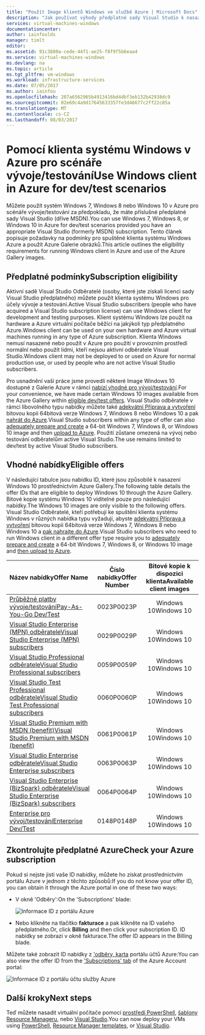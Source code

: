 ```yaml
---
title: "Použít Image klientů Windows ve službě Azure | Microsoft Docs"
description: "Jak používat výhody předplatné sady Visual Studio k nasazení systému Windows 7, Windows 8 nebo Windows 10 v Azure pro scénáře vývoje/testování"
services: virtual-machines-windows
documentationcenter: 
author: iainfoulds
manager: timlt
editor: 
ms.assetid: 91c3880a-cede-44f1-ae25-f8f9f5b6eaa4
ms.service: virtual-machines-windows
ms.devlang: na
ms.topic: article
ms.tgt_pltfrm: vm-windows
ms.workload: infrastructure-services
ms.date: 07/05/2017
ms.author: iainfou
ms.openlocfilehash: 207a6562965b4913416bd4dbf3eb132b42938dc9
ms.sourcegitcommit: 02e69c4a9d17645633357fe3d46677c2ff22c85a
ms.translationtype: MT
ms.contentlocale: cs-CZ
ms.lasthandoff: 08/03/2017
---
```

# <a name="use-windows-client-in-azure-for-devtest-scenarios"></a><span data-ttu-id="1addf-103">Pomocí klienta systému Windows v Azure pro scénáře vývoje/testování</span><span class="sxs-lookup"><span data-stu-id="1addf-103">Use Windows client in Azure for dev/test scenarios</span></span>
<span data-ttu-id="1addf-104">Můžete použít systém Windows 7, Windows 8 nebo Windows 10 v Azure pro scénáře vývoje/testování za předpokladu, že máte příslušné předplatné sady Visual Studio (dříve MSDN).</span><span class="sxs-lookup"><span data-stu-id="1addf-104">You can use Windows 7, Windows 8, or Windows 10 in Azure for dev/test scenarios provided you have an appropriate Visual Studio (formerly MSDN) subscription.</span></span> <span data-ttu-id="1addf-105">Tento článek popisuje požadavky na podmínky pro spuštěné klienta systému Windows Azure a použít Azure Galerie obrázků.</span><span class="sxs-lookup"><span data-stu-id="1addf-105">This article outlines the eligibility requirements for running Windows client in Azure and use of the Azure Gallery images.</span></span>

## <a name="subscription-eligibility"></a><span data-ttu-id="1addf-106">Předplatné podmínky</span><span class="sxs-lookup"><span data-stu-id="1addf-106">Subscription eligibility</span></span>
<span data-ttu-id="1addf-107">Aktivní sadě Visual Studio Odběratelé (osoby, které jste získali licenci sady Visual Studio předplatného) můžete použít klienta systému Windows pro účely vývoje a testování.</span><span class="sxs-lookup"><span data-stu-id="1addf-107">Active Visual Studio subscribers (people who have acquired a Visual Studio subscription license) can use Windows client for development and testing purposes.</span></span> <span data-ttu-id="1addf-108">Klient systému Windows lze použít na hardware a Azure virtuální počítače běžící na jakýkoli typ předplatného Azure.</span><span class="sxs-lookup"><span data-stu-id="1addf-108">Windows client can be used on your own hardware and Azure virtual machines running in any type of Azure subscription.</span></span> <span data-ttu-id="1addf-109">Klienta Windows nemusí nasazené nebo použít v Azure pro použití v provozním prostředí normální nebo použít lidmi, kteří nejsou aktivní odběratele Visual Studio.</span><span class="sxs-lookup"><span data-stu-id="1addf-109">Windows client may not be deployed to or used on Azure for normal production use, or used by people who are not active Visual Studio subscribers.</span></span>

<span data-ttu-id="1addf-110">Pro usnadnění vaší práce jsme provedli některé Image Windows 10 dostupné z Galerie Azure v rámci [nabízí vhodné pro vývoj/testování](#eligible-offers).</span><span class="sxs-lookup"><span data-stu-id="1addf-110">For your convenience, we have made certain Windows 10 images available from the Azure Gallery within [eligible dev/test offers](#eligible-offers).</span></span> <span data-ttu-id="1addf-111">Visual Studio odběratele v rámci libovolného typu nabídky můžete také [adekvátní Příprava a vytvoření](prepare-for-upload-vhd-image.md) bitovou kopii 64bitová verze Windows 7, Windows 8 nebo Windows 10 a pak [nahrát do Azure](upload-generalized-managed.md).</span><span class="sxs-lookup"><span data-stu-id="1addf-111">Visual Studio subscribers within any type of offer can also [adequately prepare and create](prepare-for-upload-vhd-image.md) a 64-bit Windows 7, Windows 8, or Windows 10 image and then [upload to Azure](upload-generalized-managed.md).</span></span> <span data-ttu-id="1addf-112">Použití zůstane omezená na vývoj nebo testování odběratelům active Visual Studio.</span><span class="sxs-lookup"><span data-stu-id="1addf-112">The use remains limited to dev/test by active Visual Studio subscribers.</span></span>

## <a name="eligible-offers"></a><span data-ttu-id="1addf-113">Vhodné nabídky</span><span class="sxs-lookup"><span data-stu-id="1addf-113">Eligible offers</span></span>
<span data-ttu-id="1addf-114">V následující tabulce jsou nabídku ID, které jsou způsobilé k nasazení Windows 10 prostřednictvím Azure Gallery.</span><span class="sxs-lookup"><span data-stu-id="1addf-114">The following table details the offer IDs that are eligible to deploy Windows 10 through the Azure Gallery.</span></span> <span data-ttu-id="1addf-115">Bitové kopie systému Windows 10 viditelné pouze pro následující nabídky.</span><span class="sxs-lookup"><span data-stu-id="1addf-115">The Windows 10 images are only visible to the following offers.</span></span> <span data-ttu-id="1addf-116">Visual Studio Odběratelé, kteří potřebují ke spuštění klienta systému Windows v různých nabídka typu vyžadují, abyste [adekvátní Příprava a vytvoření](prepare-for-upload-vhd-image.md) bitovou kopii 64bitová verze Windows 7, Windows 8 nebo Windows 10 a [pak nahrajte do Azure](upload-generalized-managed.md).</span><span class="sxs-lookup"><span data-stu-id="1addf-116">Visual Studio subscribers who need to run Windows client in a different offer type require you to [adequately prepare and create](prepare-for-upload-vhd-image.md) a 64-bit Windows 7, Windows 8, or Windows 10 image and [then upload to Azure](upload-generalized-managed.md).</span></span>

| <span data-ttu-id="1addf-117">Název nabídky</span><span class="sxs-lookup"><span data-stu-id="1addf-117">Offer Name</span></span> | <span data-ttu-id="1addf-118">Číslo nabídky</span><span class="sxs-lookup"><span data-stu-id="1addf-118">Offer Number</span></span> | <span data-ttu-id="1addf-119">Bitové kopie k dispozici klienta</span><span class="sxs-lookup"><span data-stu-id="1addf-119">Available client images</span></span> |
|:--- |:---:|:---:|
| [<span data-ttu-id="1addf-120">Průběžné platby vývoje/testování</span><span class="sxs-lookup"><span data-stu-id="1addf-120">Pay-As-You-Go Dev/Test</span></span>](https://azure.microsoft.com/offers/ms-azr-0023p/) |<span data-ttu-id="1addf-121">0023P</span><span class="sxs-lookup"><span data-stu-id="1addf-121">0023P</span></span> |<span data-ttu-id="1addf-122">Windows 10</span><span class="sxs-lookup"><span data-stu-id="1addf-122">Windows 10</span></span> |
| [<span data-ttu-id="1addf-123">Visual Studio Enterprise (MPN) odběratele</span><span class="sxs-lookup"><span data-stu-id="1addf-123">Visual Studio Enterprise (MPN) subscribers</span></span>](https://azure.microsoft.com/offers/ms-azr-0029p/) |<span data-ttu-id="1addf-124">0029P</span><span class="sxs-lookup"><span data-stu-id="1addf-124">0029P</span></span> |<span data-ttu-id="1addf-125">Windows 10</span><span class="sxs-lookup"><span data-stu-id="1addf-125">Windows 10</span></span> |
| [<span data-ttu-id="1addf-126">Visual Studio Professional odběratele</span><span class="sxs-lookup"><span data-stu-id="1addf-126">Visual Studio Professional subscribers</span></span>](https://azure.microsoft.com/offers/ms-azr-0059p/) |<span data-ttu-id="1addf-127">0059P</span><span class="sxs-lookup"><span data-stu-id="1addf-127">0059P</span></span> |<span data-ttu-id="1addf-128">Windows 10</span><span class="sxs-lookup"><span data-stu-id="1addf-128">Windows 10</span></span> |
| [<span data-ttu-id="1addf-129">Visual Studio Test Professional odběratele</span><span class="sxs-lookup"><span data-stu-id="1addf-129">Visual Studio Test Professional subscribers</span></span>](https://azure.microsoft.com/offers/ms-azr-0060p/) |<span data-ttu-id="1addf-130">0060P</span><span class="sxs-lookup"><span data-stu-id="1addf-130">0060P</span></span> |<span data-ttu-id="1addf-131">Windows 10</span><span class="sxs-lookup"><span data-stu-id="1addf-131">Windows 10</span></span> |
| [<span data-ttu-id="1addf-132">Visual Studio Premium with MSDN (benefit)</span><span class="sxs-lookup"><span data-stu-id="1addf-132">Visual Studio Premium with MSDN (benefit)</span></span>](https://azure.microsoft.com/offers/ms-azr-0061p/) |<span data-ttu-id="1addf-133">0061P</span><span class="sxs-lookup"><span data-stu-id="1addf-133">0061P</span></span> |<span data-ttu-id="1addf-134">Windows 10</span><span class="sxs-lookup"><span data-stu-id="1addf-134">Windows 10</span></span> |
| [<span data-ttu-id="1addf-135">Visual Studio Enterprise odběratele</span><span class="sxs-lookup"><span data-stu-id="1addf-135">Visual Studio Enterprise subscribers</span></span>](https://azure.microsoft.com/offers/ms-azr-0063p/) |<span data-ttu-id="1addf-136">0063P</span><span class="sxs-lookup"><span data-stu-id="1addf-136">0063P</span></span> |<span data-ttu-id="1addf-137">Windows 10</span><span class="sxs-lookup"><span data-stu-id="1addf-137">Windows 10</span></span> |
| [<span data-ttu-id="1addf-138">Visual Studio Enterprise (BizSpark) odběratele</span><span class="sxs-lookup"><span data-stu-id="1addf-138">Visual Studio Enterprise (BizSpark) subscribers</span></span>](https://azure.microsoft.com/offers/ms-azr-0064p/) |<span data-ttu-id="1addf-139">0064P</span><span class="sxs-lookup"><span data-stu-id="1addf-139">0064P</span></span> |<span data-ttu-id="1addf-140">Windows 10</span><span class="sxs-lookup"><span data-stu-id="1addf-140">Windows 10</span></span> |
| [<span data-ttu-id="1addf-141">Enterprise pro vývoj/testování</span><span class="sxs-lookup"><span data-stu-id="1addf-141">Enterprise Dev/Test</span></span>](https://azure.microsoft.com/ofers/ms-azr-0148p/) |<span data-ttu-id="1addf-142">0148P</span><span class="sxs-lookup"><span data-stu-id="1addf-142">0148P</span></span> |<span data-ttu-id="1addf-143">Windows 10</span><span class="sxs-lookup"><span data-stu-id="1addf-143">Windows 10</span></span> |

## <a name="check-your-azure-subscription"></a><span data-ttu-id="1addf-144">Zkontrolujte předplatné Azure</span><span class="sxs-lookup"><span data-stu-id="1addf-144">Check your Azure subscription</span></span>
<span data-ttu-id="1addf-145">Pokud si nejste jisti vaše ID nabídky, můžete ho získat prostřednictvím portálu Azure v jednom z těchto způsobů:</span><span class="sxs-lookup"><span data-stu-id="1addf-145">If you do not know your offer ID, you can obtain it through the Azure portal in one of these two ways:</span></span>  

- <span data-ttu-id="1addf-146">V okně 'Odběry':</span><span class="sxs-lookup"><span data-stu-id="1addf-146">On the 'Subscriptions' blade:</span></span>

  ![Informace ID z portálu Azure](./media/client-images/offer-id-azure-portal.png) 

- <span data-ttu-id="1addf-148">Nebo klikněte na tlačítko **fakturace** a pak klikněte na ID vašeho předplatného.</span><span class="sxs-lookup"><span data-stu-id="1addf-148">Or, click **Billing** and then click your subscription ID.</span></span> <span data-ttu-id="1addf-149">ID nabídky se zobrazí v okně fakturace.</span><span class="sxs-lookup"><span data-stu-id="1addf-149">The offer ID appears in the Billing blade.</span></span>

<span data-ttu-id="1addf-150">Můžete také zobrazit ID nabídky z ['odběry, karta](http://account.windowsazure.com/Subscriptions) portálu účtů Azure:</span><span class="sxs-lookup"><span data-stu-id="1addf-150">You can also view the offer ID from the ['Subscriptions' tab](http://account.windowsazure.com/Subscriptions) of the Azure Account portal:</span></span>

![Informace ID z portálu účtu služby Azure](./media/client-images/offer-id-azure-account-portal.png) 

## <a name="next-steps"></a><span data-ttu-id="1addf-152">Další kroky</span><span class="sxs-lookup"><span data-stu-id="1addf-152">Next steps</span></span>
<span data-ttu-id="1addf-153">Teď můžete nasadit virtuální počítače pomocí [prostředí PowerShell](quick-create-powershell.md), [šablony Resource Manageru](ps-template.md), nebo [Visual Studio](../../vs-azure-tools-resource-groups-deployment-projects-create-deploy.md).</span><span class="sxs-lookup"><span data-stu-id="1addf-153">You can now deploy your VMs using [PowerShell](quick-create-powershell.md), [Resource Manager templates](ps-template.md), or [Visual Studio](../../vs-azure-tools-resource-groups-deployment-projects-create-deploy.md).</span></span>

